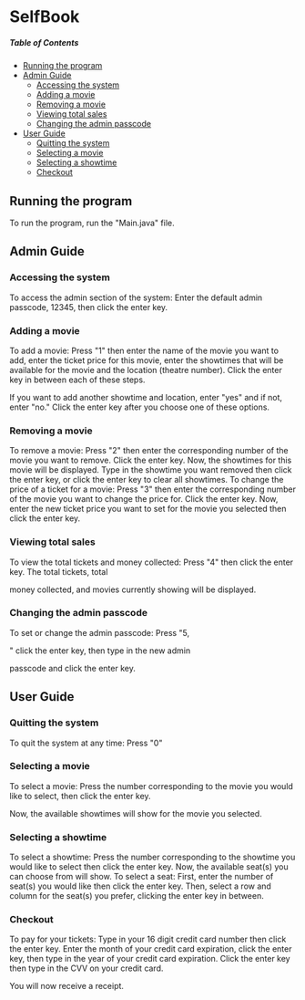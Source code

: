 # SelfBook

##### Table of Contents  
- [Running the program](#running-the-program)
- [Admin Guide](#admin-guide)
    - [Accessing the system](#accessing-the-system)
    - [Adding a movie](#adding-a-movie)
    - [Removing a movie](#removing-a-movie)
    - [Viewing total sales](#viewing-total-sales)
    - [Changing the admin passcode](#changing-the-admin-passcode)
- [User Guide](#user-guide)
    - [Quitting the system](#quitting-the-system)
    - [Selecting a movie](#selecting-a-movie)
    - [Selecting a showtime](#selecting-a-showtime)
    - [Checkout](#checkout)


## Running the program 
To run the program, run the "Main.java" file. 

## Admin Guide 

### Accessing the system
To access the admin section of the system:
Enter the default admin passcode, 12345, then click the
enter key.

### Adding a movie
To add a movie:
Press "1" then enter the name of the movie you want to
add, enter the ticket price for this movie, enter the
showtimes that will be available for the movie and the
location (theatre number). Click the enter key in between
each of these steps.

If you want to add another showtime and location, enter
"yes" and if not, enter "no." Click the enter key after you
choose one of these options.

### Removing a movie
To remove a movie:
Press "2" then enter the corresponding number of the
movie you want to remove. Click the enter key. Now, the
showtimes for this movie will be displayed. Type in the
showtime you want removed then click the enter key, or
click the enter key to clear all showtimes.
To change the price of a ticket for a movie:
Press "3" then enter the corresponding number of the
movie you want to change the price for. Click the enter
key. Now, enter the new ticket price you want to set for
the movie you selected then click the enter key.

### Viewing total sales 
To view the total tickets and money collected:
Press "4" then click the enter key. The total tickets, total

money collected, and movies currently showing will be
displayed.

### Changing the admin passcode
To set or change the admin passcode:
Press "5,

" click the enter key, then type in the new admin

passcode and click the enter key.

## User Guide 

### Quitting the system
To quit the system at any time:
Press "0"

### Selecting a movie
To select a movie:
Press the number corresponding to the movie you would
like to select, then click the enter key.

Now, the available showtimes will show for the movie you
selected.

### Selecting a showtime
To select a showtime:
Press the number corresponding to the showtime you
would like to select then click the enter key.
Now, the available seat(s) you can choose from will show.
To select a seat:
First, enter the number of seat(s) you would like then click
the enter key.
Then, select a row and column for the seat(s) you prefer,
clicking the enter key in between.

### Checkout
To pay for your tickets:
Type in your 16 digit credit card number then click the
enter key.
Enter the month of your credit card expiration, click the
enter key, then type in the year of your credit card
expiration.
Click the enter key then type in the CVV on your credit
card.

You will now receive a receipt.